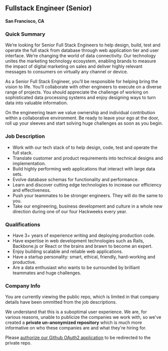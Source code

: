 ## Fullstack Engineer (Senior)
#### San Francisco, CA

### Quick Summary
We’re looking for Senior Full Stack Engineers to help design, build, test and operate the full stack from database through web application tier and user interface. We’re changing the world of data connectivity. Our technology unites the marketing technology ecosystem, enabling brands to measure the impact of digital marketing on sales and deliver highly relevant messages to consumers on virtually any channel or device.

As a Senior Full Stack Engineer, you’ll be responsible for helping bring the vision to life. You’ll collaborate with other engineers to execute on a diverse range of projects. You should appreciate the challenge of working on sophisticated data processing systems and enjoy designing ways to turn data into valuable information.

On the engineering team we value ownership and individual contribution within a collaborative environment. Be ready to leave your ego at the door, roll up your sleeves and start solving huge challenges as soon as you begin.


### Job Description
+	Work with our tech stack of to help design, code, test and operate the full stack.
+	Translate customer and product requirements into technical designs and implementation.
+	Build highly performing web applications that interact with large data sets.
+	Evolve database schemas for functionality and performance.
+	Learn and discover cutting edge technologies to increase our efficiency and effectiveness.
+	Push your teammates to be stronger engineers. They will do the same to you.
+	Take our engineering, business development and culture in a whole new direction during one of our four Hackweeks every year.

### Qualifications
+	Have 3+ years of experience writing and deploying production code.
+	Have expertise in web development technologies such as Rails, Backbone.js or React or the brains and brawn to become an expert.
+	Enjoy building scalable and reliable web applications.
+	Have a startup personality: smart, ethical, friendly, hard-working and productive.
+	Are a data enthusiast who wants to be surrounded by brilliant teammates and huge challenges.


### Company Info
You are currently viewing the public repo, which is limited in that company details have been ommitted from the job descriptions.  
    
We understand that this is a suboptimal user experience.  We are, for various reasons, unable to publicize the companies we work with, so we've
created a **private un-anonymized repository** which is much more informative on who these companies are and what they're hiring for.  
    
Please [authorize our Github OAuth2 application](https://letsrockit.co/users/auth/github?job_id=tgl2zvjhbxa-fullstack-engineer-senior) to be redirected to the private repo.
